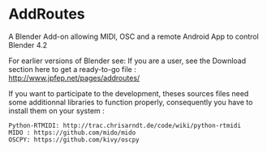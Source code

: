 # AddRoutes
A Blender Add-on allowing MIDI, OSC and a remote Android App to control Blender 4.2

For earlier versions of Blender see:
If you are a user, see the Download section here to get a ready-to-go file : http://www.jpfep.net/pages/addroutes/

If you want to participate to the development, theses sources files need some additionnal libraries to function properly, consequently you have to install them on your system :


    Python-RTMIDI: http://trac.chrisarndt.de/code/wiki/python-rtmidi
    MIDO : https://github.com/mido/mido
    OSCPY: https://github.com/kivy/oscpy
